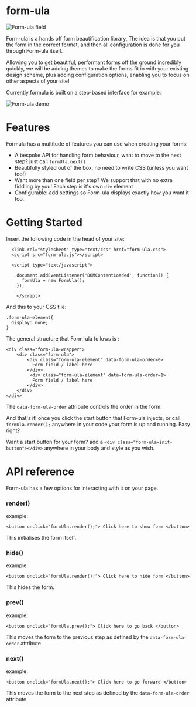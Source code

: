 # form-ula

![Form-ula field](https://screenshot.click/23-10-4djbx-87b2t.jpg)

Form-ula is a hands off form beautification library, The idea is that you put the form in the correct format, and then all configuration is done for you through Form-ula itself. 

Allowing you to get beautiful, performant forms off the ground incredibly quickly, we will be adding themes to make the forms fit in with your existing design scheme, plus adding configuration options, enabling you to focus on other aspects of your site!

Currently formula is built on a step-based interface for example:

![Form-ula demo](https://screenshot.click/22-38-hnxpz-kxqqk.gif)

# Features

Formula has a multitude of features you can use when creating your forms:

* A bespoke API for handling form behaviour, want to move to the next step? just call `formUla.next()`
* Beautifully styled out of the box, no need to write CSS (unless you want too!)
* Want more than one field per step? We support that with no extra fiddling by you! Each step is it's own `div` element
* Configurable: add settings so Form-ula displays exactly how you want it too.

# Getting Started

Insert the following code in the head of your site:

```
  <link rel="stylesheet" type="text/css" href="form-ula.css">
  <script src="form-ula.js"></script>

  <script type="text/javascript">

    document.addEventListener('DOMContentLoaded', function() {
      formUla = new FormUla();
    });

    </script>
```

And this to your CSS file:

```
.form-ula-element{
  display: none;
}
```


The general structure that Form-ula follows is :

```
<div class="form-ula-wrapper">
    <div class="form-ula">
        <div class="form-ula-element" data-form-ula-order=0>
          Form field / label here 
        </div>
         <div class="form-ula-element" data-form-ula-order=1>
          Form field / label here 
        </div>
    </div>
</div>
```

The `data-form-ula-order` attribute controls the order in the form.

And that's it! once you click the start button that Form-ula injects, or call `formUla.render();` anywhere in your code your form is up and running. Easy right?



Want a start button for your form? add a `<div class="form-ula-init-button"></div>` anywhere in your body and style as you wish.




# API reference

Form-ula has a few options for interacting with it on your page.

### render()
example: 
```
<button onclick="formUla.render();"> Click here to show form </button>
```
This initialises the form itself.

### hide()
example: 
```
<button onclick="formUla.render();"> Click here to hide form </button>
```
This hides the form.

### prev()
example: 
```
<button onclick="formUla.prev();"> Click here to go back </button>
```
This moves the form to the previous step as defined by the `data-form-ula-order` attribute

### next()
example: 
```
<button onclick="formUla.next();"> Click here to go forward </button>
```
This moves the form to the next step as defined by the `data-form-ula-order` attribute
